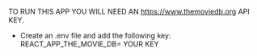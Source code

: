 TO RUN THIS APP YOU WILL NEED AN https://www.themoviedb.org API KEY.

- Create an .env file and add the following key:
REACT_APP_THE_MOVIE_DB= YOUR KEY

